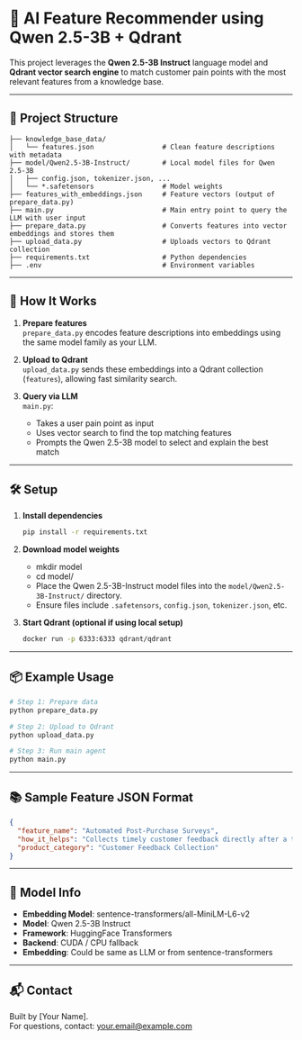 # 🧠 AI Feature Recommender using Qwen 2.5-3B + Qdrant

This project leverages the **Qwen 2.5-3B Instruct** language model and **Qdrant vector search engine** to match customer pain points with the most relevant features from a knowledge base.

---

## 📁 Project Structure

```
├── knowledge_base_data/
│   └── features.json                 # Clean feature descriptions with metadata
├── model/Qwen2.5-3B-Instruct/        # Local model files for Qwen 2.5-3B
│   ├── config.json, tokenizer.json, ...
│   └── *.safetensors                 # Model weights
├── features_with_embeddings.json     # Feature vectors (output of prepare_data.py)
├── main.py                           # Main entry point to query the LLM with user input
├── prepare_data.py                   # Converts features into vector embeddings and stores them
├── upload_data.py                    # Uploads vectors to Qdrant collection
├── requirements.txt                  # Python dependencies
├── .env                              # Environment variables
```

---

## 🚀 How It Works

1. **Prepare features**  
   `prepare_data.py` encodes feature descriptions into embeddings using the same model family as your LLM.

2. **Upload to Qdrant**  
   `upload_data.py` sends these embeddings into a Qdrant collection (`features`), allowing fast similarity search.

3. **Query via LLM**  
   `main.py`:
   - Takes a user pain point as input
   - Uses vector search to find the top matching features
   - Prompts the Qwen 2.5-3B model to select and explain the best match

---

## 🛠️ Setup

1. **Install dependencies**

   ```bash
   pip install -r requirements.txt
   ```

2. **Download model weights**
   - mkdir model
   - cd model/
   - Place the Qwen 2.5-3B-Instruct model files into the `model/Qwen2.5-3B-Instruct/` directory.
   - Ensure files include `.safetensors`, `config.json`, `tokenizer.json`, etc.

3. **Start Qdrant (optional if using local setup)**

   ```bash
   docker run -p 6333:6333 qdrant/qdrant
   ```

---

## 📦 Example Usage

```bash
# Step 1: Prepare data
python prepare_data.py

# Step 2: Upload to Qdrant
python upload_data.py

# Step 3: Run main agent
python main.py
```

---

## 📚 Sample Feature JSON Format

```json
{
  "feature_name": "Automated Post-Purchase Surveys",
  "how_it_helps": "Collects timely customer feedback directly after a transaction.",
  "product_category": "Customer Feedback Collection"
}
```

---

## 🤖 Model Info

- **Embedding Model**: sentence-transformers/all-MiniLM-L6-v2
- **Model**: Qwen 2.5-3B Instruct
- **Framework**: HuggingFace Transformers
- **Backend**: CUDA / CPU fallback
- **Embedding**: Could be same as LLM or from sentence-transformers

---

## 📬 Contact

Built by [Your Name].  
For questions, contact: your.email@example.com